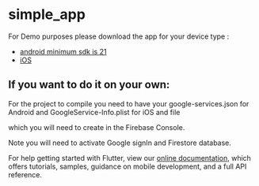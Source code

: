 # simple_app

For Demo purposes
please download the app for your device type :



- [android minimum sdk is 21](https://flutter.dev/docs)
- [iOS](https://flutter.dev/docs)

## If you want to do it on your own:

For the project to compile you need to have your google-services.json for Android and GoogleService-Info.plist for iOS and file

which you will need to create in the Firebase Console.

Note you will need to activate Google signIn and Firestore database.


For help getting started with Flutter, view our
[online documentation](https://flutter.dev/docs), which offers tutorials,
samples, guidance on mobile development, and a full API reference.
